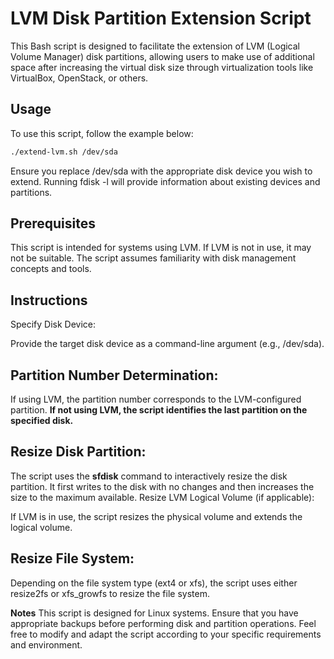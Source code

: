 # LVM Disk Partition Extension Script
This Bash script is designed to facilitate the extension of LVM (Logical Volume Manager) disk partitions, allowing users to make use of additional space after increasing the virtual disk size through virtualization tools like VirtualBox, OpenStack, or others.

## Usage
To use this script, follow the example below:

```bash
./extend-lvm.sh /dev/sda
```
Ensure you replace /dev/sda with the appropriate disk device you wish to extend. Running fdisk -l will provide information about existing devices and partitions.

## Prerequisites

This script is intended for systems using LVM. If LVM is not in use, it may not be suitable.
The script assumes familiarity with disk management concepts and tools.

## Instructions
Specify Disk Device:

Provide the target disk device as a command-line argument (e.g., /dev/sda).

## Partition Number Determination:

If using LVM, the partition number corresponds to the LVM-configured partition.
**If not using LVM, the script identifies the last partition on the specified disk.**

## Resize Disk Partition:

The script uses the **sfdisk** command to interactively resize the disk partition.
It first writes to the disk with no changes and then increases the size to the maximum available.
Resize LVM Logical Volume (if applicable):

If LVM is in use, the script resizes the physical volume and extends the logical volume.

## Resize File System:

Depending on the file system type (ext4 or xfs), the script uses either resize2fs or xfs_growfs to resize the file system.

**Notes**
This script is designed for Linux systems.
Ensure that you have appropriate backups before performing disk and partition operations.
Feel free to modify and adapt the script according to your specific requirements and environment.

